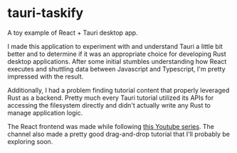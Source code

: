 # tauri-taskify
A toy example of React + Tauri desktop app.

I made this application to experiment with and understand Tauri a little bit 
better and to determine if it was an appropriate choice for developing Rust 
desktop applications. After some initial stumbles understanding how React 
executes and shuttling data between Javascript and Typescript, I'm pretty 
impressed with the result.

Additionally, I had a problem finding tutorial content that properly leveraged
Rust as a backend. Pretty much every Tauri tutorial utilized its APIs for 
accessing the filesystem directly and didn't actually write any Rust to 
manage application logic.

The React frontend was made while following [this Youtube series](https://www.youtube.com/watch?v=knqz3_rPcKk). The channel also made a pretty good drag-and-drop tutorial that I'll probably be exploring soon.